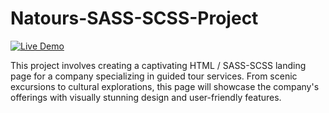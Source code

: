 # Natours-SASS-SCSS-Project
[![Live Demo](https://img.shields.io/badge/live%20demo-online-brightgreen.svg)]([http://your-demo-url](https://ashaheen404.github.io/Natours-SASS-SCSS-Project/))

This project involves creating a captivating HTML / SASS-SCSS landing page for a company specializing in guided tour services. From scenic excursions to cultural explorations, this page will showcase the company's offerings with visually stunning design and user-friendly features.
